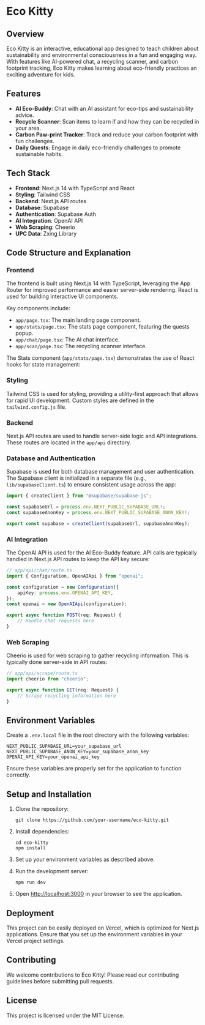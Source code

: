 # Eco Kitty

## Overview

Eco Kitty is an interactive, educational app designed to teach children about sustainability and environmental consciousness in a fun and engaging way. With features like AI-powered chat, a recycling scanner, and carbon footprint tracking, Eco Kitty makes learning about eco-friendly practices an exciting adventure for kids.

## Features

- **AI Eco-Buddy**: Chat with an AI assistant for eco-tips and sustainability advice.
- **Recycle Scanner**: Scan items to learn if and how they can be recycled in your area.
- **Carbon Paw-print Tracker**: Track and reduce your carbon footprint with fun challenges.
- **Daily Quests**: Engage in daily eco-friendly challenges to promote sustainable habits.

## Tech Stack

- **Frontend**: Next.js 14 with TypeScript and React
- **Styling**: Tailwind CSS
- **Backend**: Next.js API routes
- **Database**: Supabase
- **Authentication**: Supabase Auth
- **AI Integration**: OpenAI API
- **Web Scraping**: Cheerio
- **UPC Data**: Zxing Library

## Code Structure and Explanation

### Frontend

The frontend is built using Next.js 14 with TypeScript, leveraging the App Router for improved performance and easier server-side rendering. React is used for building interactive UI components.

Key components include:

- `app/page.tsx`: The main landing page component.
- `app/stats/page.tsx`: The stats page component, featuring the quests popup.
- `app/chat/page.tsx`: The AI chat interface.
- `app/scan/page.tsx`: The recycling scanner interface.

The Stats component (`app/stats/page.tsx`) demonstrates the use of React hooks for state management:

### Styling

Tailwind CSS is used for styling, providing a utility-first approach that allows for rapid UI development. Custom styles are defined in the `tailwind.config.js` file.

### Backend

Next.js API routes are used to handle server-side logic and API integrations. These routes are located in the `app/api` directory.

### Database and Authentication

Supabase is used for both database management and user authentication. The Supabase client is initialized in a separate file (e.g., `lib/supabaseClient.ts`) to ensure consistent usage across the app:

```typescript
import { createClient } from "@supabase/supabase-js";

const supabaseUrl = process.env.NEXT_PUBLIC_SUPABASE_URL!;
const supabaseAnonKey = process.env.NEXT_PUBLIC_SUPABASE_ANON_KEY!;

export const supabase = createClient(supabaseUrl, supabaseAnonKey);
```

### AI Integration

The OpenAI API is used for the AI Eco-Buddy feature. API calls are typically handled in Next.js API routes to keep the API key secure:

```typescript
// app/api/chat/route.ts
import { Configuration, OpenAIApi } from "openai";

const configuration = new Configuration({
	apiKey: process.env.OPENAI_API_KEY,
});
const openai = new OpenAIApi(configuration);

export async function POST(req: Request) {
	// Handle chat requests here
}
```

### Web Scraping

Cheerio is used for web scraping to gather recycling information. This is typically done server-side in API routes:

```typescript
// app/api/scrape/route.ts
import cheerio from "cheerio";

export async function GET(req: Request) {
	// Scrape recycling information here
}
```

## Environment Variables

Create a `.env.local` file in the root directory with the following variables:

```
NEXT_PUBLIC_SUPABASE_URL=your_supabase_url
NEXT_PUBLIC_SUPABASE_ANON_KEY=your_supabase_anon_key
OPENAI_API_KEY=your_openai_api_key
```

Ensure these variables are properly set for the application to function correctly.

## Setup and Installation

1. Clone the repository:

   ```
   git clone https://github.com/your-username/eco-kitty.git
   ```

2. Install dependencies:

   ```
   cd eco-kitty
   npm install
   ```

3. Set up your environment variables as described above.

4. Run the development server:

   ```
   npm run dev
   ```

5. Open [http://localhost:3000](http://localhost:3000) in your browser to see the application.

## Deployment

This project can be easily deployed on Vercel, which is optimized for Next.js applications. Ensure that you set up the environment variables in your Vercel project settings.

## Contributing

We welcome contributions to Eco Kitty! Please read our contributing guidelines before submitting pull requests.

## License

This project is licensed under the MIT License.
